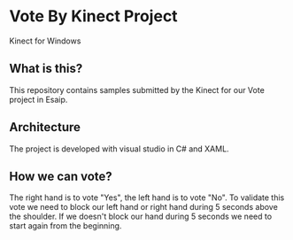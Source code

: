 # Vote By Kinect Project

Kinect for Windows 

## What is this?

This repository contains samples submitted by the Kinect for our Vote project in Esaip.

## Architecture

The project is developed with visual studio in C# and XAML.

## How we can vote?

The right hand is to vote "Yes", the left hand is to vote "No".
To validate this vote we need to block our left hand or right hand during 5 seconds above the shoulder. If we doesn't block our hand during 5 seconds we need to start again from the beginning.



